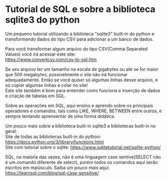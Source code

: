 # Tutorial de SQL e sobre a biblioteca sqlite3 do python
Um pequeno tutorial utilizando a biblioteca "sqlite3" built-in do python e transformando dados do tipo CSV para adicionar a um banco de dados.  

Para você transformar algum arquivo do tipo CSV(Comma Separated Values) você irá acessar este site:  
https://www.convertcsv.com/csv-to-sql.htm  

Se seu arquivo ter um tamanho na escala de gigabytes ou até se for maior que 500 megabytes, possivelmente o site não irá funcionar adequadamente. Então se você quiser só algumas linhas desse arquivo, é só copiar algumas linhas e colar no site!  
Este site também é bom para entender como funciona a inserção de dados e criação de tabelas em SQL.  

Sobre as operações em SQL, aqui ensino e aprendo sobre os principais operadores e comandos, tais como LIKE, WHERE, BETWEEN entre outros, e sempre tentando aprensentar de uma forma didática.

Um pouco mais sobre a biblioteca built-in sqlite3 e bibliotecas built-in no geral:  
Site de todas as bibliotecas built-in do python: https://docs.python.org/3/library/functions.html  
Site com tutorial sobre o sqlite: https://www.sqlitetutorial.net/sqlite-python/  

SQL, na maioria das vezes, não é uma linguagem case sentive(SELECT não é um comando diferente de select), porém todos os comandos aqui serão escritos em maiúsculo.
Saiba um pouco mais aqui: https://learnsql.com/blog/sql-case-sensitive/

